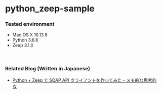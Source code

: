 # python_zeep-sample

### Tested environment

- Mac OS X 10.13.6
- Python 3.6.6
- Zeep 3.1.0

　  
### Related Blog (Written in Japanese)

- [Python + Zeep で SOAP API クライアントを作ってみた - メモ的な思考的な](http://thinkami.hatenablog.com/entry/2018/11/02/230458)